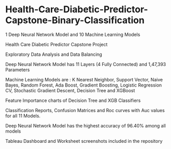 # Health-Care-Diabetic-Predictor-Capstone-Binary-Classification
1 Deep Neural Network Model and 10 Machine Learning Models  

Health Care Diabetic Predictor Capstone Project

Exploratory Data Analysis and Data Balancing

Deep Neural Network Model has 11 Layers (4 Fully Connected) and 1,47,393 Parameters

Machine Learning Models are :
K Nearest Neighbor,
Support Vector, 
Naive Bayes, 
Random Forest,
Ada Boost, 
Gradient Boosting, 
Logistic Regression CV, 
Stochastic Gradient Descent, 
Decision Tree and 
XGBoost

Feature Importance charts of Decision Tree and XGB Classifiers

Classification Reports, Confusion Matrices and Roc curves with Auc values for all 11 Models.

Deep Neural Network Model has the highest accuracy of 96.40% among all models

Tableau Dashboard and Worksheet screenshots included in the repository
